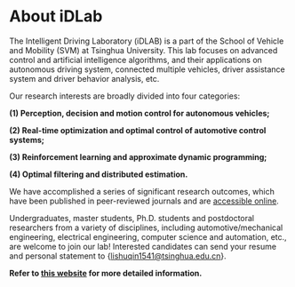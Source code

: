 # About iDLab

The Intelligent Driving Laboratory (iDLAB) is a part of the School of Vehicle and Mobility (SVM) at Tsinghua University. This lab focuses on advanced control and artificial intelligence algorithms, and their applications on autonomous driving system, connected multiple vehicles, driver assistance system and driver behavior analysis, etc. 

Our research interests are broadly divided into four categories:

**(1) Perception, decision and motion control for autonomous vehicles;** 

**(2) Real-time optimization and optimal control of automotive control systems;**

**(3) Reinforcement learning and approximate dynamic programming;** 

**(4) Optimal filtering and distributed estimation.**

We have accomplished a series of significant research outcomes, which have been published in peer-reviewed journals and are   [accessible online](http://www.idlab-tsinghua.com/thulab/labweb/research.html). 

Undergraduates, master students, Ph.D. students and postdoctoral researchers from a variety of disciplines, including automotive/mechanical engineering, electrical engineering, computer science and automation, etc., are welcome to join our lab!  Interested candidates can send your resume and personal statement to {lishuqin1541@tsinghua.edu.cn}.

**Refer to [this website](http://www.idlab-tsinghua.com/thulab/labweb/index.html) for more detailed information.**